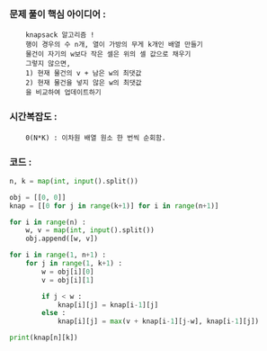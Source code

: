 ### 문제 풀이 핵심 아이디어 :
        knapsack 알고리즘 !
        행이 경우의 수 n개, 열이 가방의 무게 k개인 배열 만들기
        물건이 자기의 w보다 작은 셀은 위의 셀 값으로 채우기
        그렇지 않으면,
        1) 현재 물건의 v + 남은 w의 최댓값
        2) 현재 물건을 넣지 않은 w의 최댓값
        을 비교하여 업데이트하기

### 시간복잡도 :
        0(N*K) : 이차원 배열 원소 한 번씩 순회함.

### 코드 :
```python
n, k = map(int, input().split())

obj = [[0, 0]]
knap = [[0 for j in range(k+1)] for i in range(n+1)]

for i in range(n) :
    w, v = map(int, input().split())
    obj.append([w, v])

for i in range(1, n+1) :
    for j in range(1, k+1) :
        w = obj[i][0]
        v = obj[i][1]

        if j < w :
            knap[i][j] = knap[i-1][j]
        else :
            knap[i][j] = max(v + knap[i-1][j-w], knap[i-1][j])

print(knap[n][k])
```
